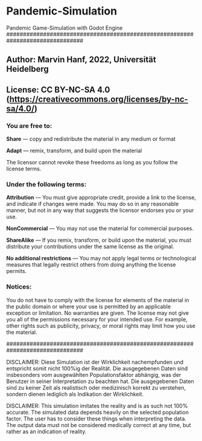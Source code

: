 # Pandemic-Simulation
Pandemic Game-Simulation with Godot Engine
###############################################################################

## Author: Marvin Hanf, 2022, Universität Heidelberg

## License: CC BY-NC-SA 4.0 (https://creativecommons.org/licenses/by-nc-sa/4.0/)

### You are free to:
**Share** — copy and redistribute the material in any medium or format

**Adapt** — remix, transform, and build upon the material

The licensor cannot revoke these freedoms as long as you follow the license terms.

### Under the following terms:
**Attribution** — You must give appropriate credit, provide a link to the license, and indicate if changes were made. You may do so in any reasonable manner, but not in any way that suggests the licensor endorses you or your use.

**NonCommercial** — You may not use the material for commercial purposes.

**ShareAlike** — If you remix, transform, or build upon the material, you must distribute your contributions under the same license as the original.

**No additional restrictions** — You may not apply legal terms or technological measures that legally restrict others from doing anything the license permits.

### Notices:
You do not have to comply with the license for elements of the material in the public domain or where your use is permitted by an applicable exception or limitation.
No warranties are given. The license may not give you all of the permissions necessary for your intended use. For example, other rights such as publicity, privacy, or moral rights may limit how you use the material.

###############################################################################

DISCLAIMER: Diese Simulation ist der Wirklichkeit nachempfunden und entspricht 
somit nicht 100%ig der Realität. Die ausgegebenen Daten sind insbesonders vom 
ausgewählten Populationsfaktor abhängig, was der Benutzer in seiner 
Interpretation zu beachten hat. Die ausgegebenen Daten sind zu keiner Zeit 
als realistisch oder medizinisch korrekt zu verstehen, sondern dienen 
lediglich als Indikation der Wirklichkeit. 

DISCLAIMER: This simulation imitates the reality and is as such not 100% 
accurate. The simulated data depends heavily on the selected population 
factor. The user has to consider these things when interpreting the data. 
The output data must not be considered medically correct at any time, but 
rather as an indication of reality.
